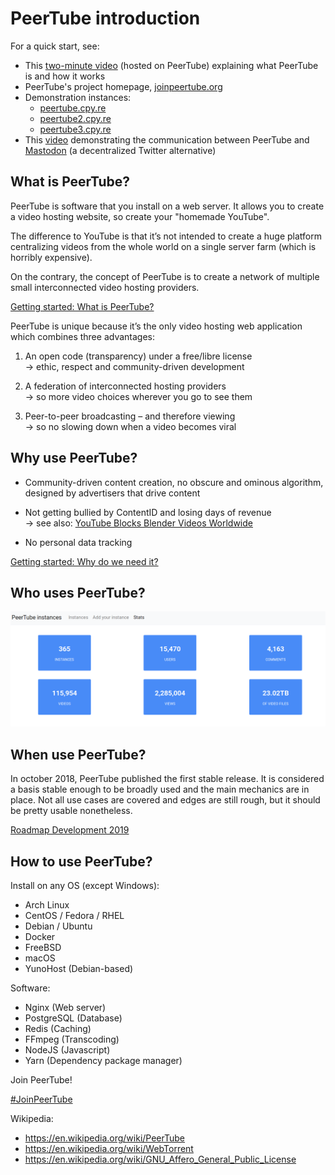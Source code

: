 # PeerTube introduction

For a quick start, see:

* This [two-minute video](https://framatube.org/videos/watch/217eefeb-883d-45be-b7fc-a788ad8507d3) (hosted on PeerTube) explaining what PeerTube is and how it works
* PeerTube's project homepage, [joinpeertube.org](https://joinpeertube.org)
* Demonstration instances:
  * [peertube.cpy.re](https://peertube.cpy.re)
  * [peertube2.cpy.re](https://peertube2.cpy.re)
  * [peertube3.cpy.re](https://peertube3.cpy.re)
* This [video](https://peertube.cpy.re/videos/watch/da2b08d4-a242-4170-b32a-4ec8cbdca701) demonstrating the communication between PeerTube and [Mastodon](https://github.com/tootsuite/mastodon) (a decentralized Twitter alternative)

## What is PeerTube?

PeerTube is software that you install on a web server. It allows you to create a video hosting website, so create your "homemade YouTube".

The difference to YouTube is that it’s not intended to create a huge platform centralizing videos from the whole world on a single server farm (which is horribly expensive).

On the contrary, the concept of PeerTube is to create a network of multiple small interconnected video hosting providers.

[Getting started: What is PeerTube?](https://docs.joinpeertube.org/lang/en/userdocs/getting-started.html#toc-what-is-peertube)

PeerTube is unique because it’s the only video hosting web application which combines three advantages:

1. An open code (transparency) under a free/libre license  
→ ethic, respect and community-driven development

2. A federation of interconnected hosting providers   
→ so more video choices wherever you go to see them

3. Peer-to-peer broadcasting – and therefore viewing  
→ so no slowing down when a video becomes viral

## Why use PeerTube?

* Community-driven content creation, no obscure and ominous algorithm, designed by advertisers that drive content

* Not getting bullied by ContentID and losing days of revenue  
→ see also: [YouTube Blocks Blender Videos Worldwide](https://www.blender.org/media-exposure/youtube-blocks-blender-videos-worldwide/)

* No personal data tracking

[Getting started: Why do we need it?](https://docs.joinpeertube.org/lang/en/userdocs/getting-started.html#toc-why-do-we-need-it)

## Who uses PeerTube?

![List of PeerTube instances](img/instances.png)

## When use PeerTube?

In october 2018, PeerTube published the first stable release. It is considered a basis stable enough to be broadly used and the main mechanics are in place. Not all use cases are covered and edges are still rough, but it should be pretty usable nonetheless.

[Roadmap Development 2019](https://github.com/Chocobozzz/PeerTube/projects/4)

## How to use PeerTube?

Install on any OS (except Windows):

* Arch Linux
* CentOS / Fedora / RHEL
* Debian / Ubuntu
* Docker
* FreeBSD        
* macOS
* YunoHost (Debian-based)

Software:

* Nginx (Web server)
* PostgreSQL (Database)
* Redis (Caching)
* FFmpeg (Transcoding)
* NodeJS (Javascript)
* Yarn (Dependency package manager)

Join PeerTube!

[#JoinPeerTube](https://joinpeertube.org/)

Wikipedia:

* https://en.wikipedia.org/wiki/PeerTube
* https://en.wikipedia.org/wiki/WebTorrent
* https://en.wikipedia.org/wiki/GNU_Affero_General_Public_License


